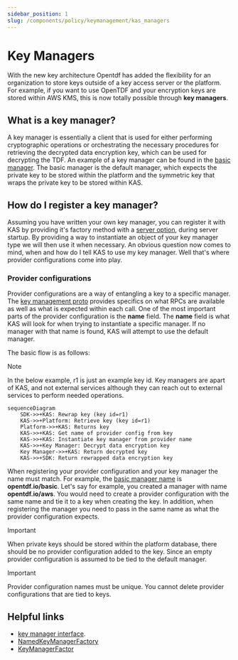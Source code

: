 ```yaml
---
sidebar_position: 1
slug: /components/policy/keymanagement/kas_managers
---
```


# Key Managers

With the new key architecture Opentdf has added the flexibility for an organization to store keys outside of a key access server or the platform. For example, if you want to use OpenTDF and your encryption keys are stored within AWS KMS, this is now totally possible through **key managers**.

## What is a key manager?

A key manager is essentially a client that is used for either performing cryptographic operations or orchestrating the necessary procedures for retrieving the decrypted data encryption key, which can be used for decrypting the TDF. An example of a key manager can be found in the [basic manager](https://github.com/opentdf/platform/blob/main/service/internal/security/basic_manager.go). The basic manager is the default manager, which expects the private key to be stored within the platform and the symmetric key that wraps the private key to be stored within KAS.

## How do I register a key manager?

Assuming you have written your own key manager, you can register it with KAS by providing it's factory method with a [server option](https://github.com/opentdf/platform/blob/main/service/pkg/server/options.go#L131), during server startup. By providing a way to instantiate an object of your key manager type we will then use it when necessary. An obvious question now comes to mind, when and how do I tell KAS to use my key manager. Well that's where provider configurations come into play.

### Provider configurations

Provider configurations are a way of entangling a key to a specific manager. The [key management proto](https://github.com/opentdf/platform/blob/main/service/policy/keymanagement/key_management.proto#L76) provides specifics on what RPCs are available as well as what is expected within each call. One of the most important parts of the provider configuration is the **name** field. The **name** field is what KAS will look for when trying to instantiate a specific manager. If no manager with that name is found, KAS will attempt to use the default manager.

The basic flow is as follows:
>[!NOTE]
>In the below example, r1 is just an example key id.
>Key managers are apart of KAS, and not external services
>although they can reach out to external services to perform
>needed operations.

```mermaid
sequenceDiagram
    SDK->>+KAS: Rewrap key (key id=r1)
    KAS->>+Platform: Retrieve key (key id=r1)
    Platform->>+KAS: Returns key
    KAS->>+KAS: Get name of provider config from key
    KAS->>+KAS: Instantiate key manager from provider name
    KAS->>+Key Manager: Decrypt data encryption key
    Key Manager->>+KAS: Return decrypted key
    KAS->>+SDK: Return rewrapped data encryption key
```

When registering your provider configuration and your key manager the name must match. For example, the [basic manager name](https://github.com/opentdf/platform/blob/main/service/internal/security/basic_manager.go#L23) is **opentdf.io/basic**. Let's say for example, you created a manager with name **opentdf.io/aws**. You would need to create a provider configuration with the same name and tie it to a key when creating the key. In addition, when registering the manager you need to pass in the same name as what the provider configuration expects.

>[!IMPORTANT]
>When private keys should be stored within the platform database,
>there should be no provider configuration added to the key. Since
>an empty provider configuration is assumed to be tied to the
>default manager.

>[!IMPORTANT]
>Provider configuration names must be unique.
>You cannot delete provider configurations that are tied to keys.

## Helpful links

- [key manager interface](https://github.com/opentdf/platform/blob/main/service/trust/key_manager.go#L33).
- [NamedKeyManagerFactory](https://github.com/opentdf/platform/blob/main/service/trust/key_manager.go#L62)
- [KeyManagerFactor](https://github.com/opentdf/platform/blob/main/service/trust/delegating_key_service.go#L21)
